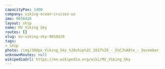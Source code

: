 ```yaml
---
capacityPax: 1400
company: viking-ocean-cruises-us
imo: 9650420
layout: ship
name: MV Viking Sky
routes: []
slug: mv-viking-sky-9650420
tags:
- ship
photo: /img/300px-Viking_Sky_%28ship%2C_2017%29_-_S%C3%A8te_-_December_2018.jpg
unknownRoutes: null
wikipediaUrl: https://en.wikipedia.org/wiki/MV_Viking_Sky
---
```

